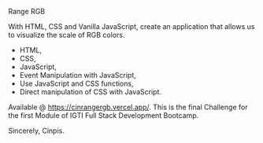 Range RGB

With HTML, CSS and Vanilla JavaScript, create an application that allows us to visualize the scale of RGB colors.

- HTML,
- CSS,
- JavaScript,
- Event Manipulation with JavaScript,
- Use JavaScript and CSS functions,
- Direct manipulation of CSS with JavaScript.

Available @ https://cinrangergb.vercel.app/.
This is the final Challenge for the first Module of IGTI Full Stack Development Bootcamp.

Sincerely,
Cinpis.





